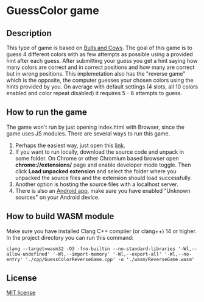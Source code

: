 # GuessColor game
## Description
This type of game is based on [Bulls and Cows](https://en.wikipedia.org/wiki/Bulls_and_Cows). The goal of this game is to guess 4 different colors with as few attempts as possible using a provided hint after each guess. After submitting your guess you get a hint saying how many colors are correct and in correct positions and how many are correct but in wrong positions. This implemetation also has the "reverse game" which is the opposite, the computer guesses your chosen colors using the hints provided by you. On average with default settings (4 slots, all 10 colors enabled and color repeat disabled) it requires 5 - 6 attempts to guess.
## How to run the game
The game won't run by just opening index.html with Browser, since the game uses JS modules. There are several ways to run this game.
1. Perhaps the easiest way, just open this [link](https://surenenfiajyan.github.io/guess-color/).
2. If you want to run locally, download the source code and unpack in some folder. On Chrome or other Chromium based browser open **chrome://extensions/** page and enable developer mode toggle. Then click **Load unpacked extension** and select the folder where you unpacked the source files and the extension should load successfully.
3. Another option is hosting the source files with a localhost server.
4. There is also an [Android app](https://raw.githubusercontent.com/surenenfiajyan/files/main/GuessColor.apk), make sure you have enabled "Unknown sources" on your Android device.
## How to build WASM module
Make sure you have installed Clang C++ compiler (or clang++) 14 or higher. In the project directory you can run this command:
```
clang --target=wasm32 -O3 -fno-builtin --no-standard-libraries '-Wl,--allow-undefined' '-Wl,--import-memory' '-Wl,--export-all' '-Wl,--no-entry' './cpp/GuessColorReverseGame.cpp' -o './wasm/ReverseGame.wasm'
```
## License
[MIT license](https://github.com/surenenfiajyan/guess-color/blob/main/LICENSE)

